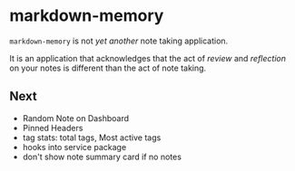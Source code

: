 # markdown-memory

`markdown-memory` is not _yet another_ note taking application.

It is an application that acknowledges that the act of _review_ and _reflection_ on your notes is different than the act of note taking.

## Next

- Random Note on Dashboard
- Pinned Headers
- tag stats: total tags, Most active tags
- hooks into service package
- don't show note summary card if no notes
